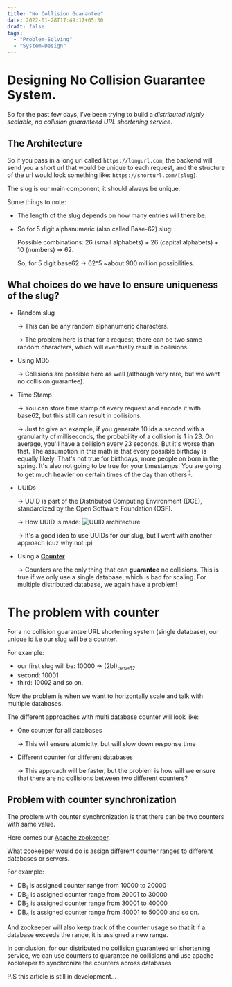 ```yaml
---
title: "No Collision Guarantee"
date: 2022-01-28T17:49:17+05:30
draft: false
tags:
  - "Problem-Solving"
  - "System-Design"
---
```


# Designing No Collision Guarantee System.

So for the past few days, I've been trying to build a _distributed highly scalable, no collision guaranteed URL shortening service_.

## The Architecture

So if you pass in a long url called `https://longurl.com`, the backend will send you a short url that would be unique to each request, and the structure of the url would look something like: `https://shorturl.com/[slug]`.

The slug is our main component, it should always be unique.

Some things to note:

- The length of the slug depends on how many entries will there be.
- So for 5 digit alphanumeric (also called Base-62) slug:

  Possible combinations: 26 (small alphabets) + 26 (capital alphabets) + 10 (numbers) => 62.

  So, for 5 digit base62 -> 62^5 ~about 900 million possibilities.

## What choices do we have to ensure uniqueness of the slug?

- Random slug

  -> This can be any random alphanumeric characters.

  -> The problem here is that for a request, there can be two same random characters, which will eventually result in collisions.

- Using MD5

  -> Collisions are possible here as well (although very rare, but we want no collision guarantee).

- Time Stamp

  -> You can store time stamp of every request and encode it with base62, but this still can result in collisions.

  -> Just to give an example, if you generate 10 ids a second with a granularity of milliseconds, the probability of a collision is 1 in 23. On average, you'll have a collision every 23 seconds. But it's worse than that. The assumption in this math is that every possible birthday is equally likely. That's not true for birthdays, more people on born in the spring. It's also not going to be true for your timestamps. You are going to get much heavier on certain times of the day than others <sup>[1](https://softwareengineering.stackexchange.com/questions/305904/how-likely-are-collisions-of-timestamp-based-identifiers)</sup>.

- UUIDs

  -> UUID is part of the Distributed Computing Environment (DCE), standardized by the Open Software Foundation (OSF).

  -> How UUID is made:
  ![UUID architecture](https://i.stack.imgur.com/goiPw.png)

  -> It's a good idea to use UUIDs for our slug, but I went with another approach (cuz why not :p)

- Using a <u>**Counter**</u>

  -> Counters are the only thing that can **guarantee** no collisions. This is true if we only use a single database, which is bad for scaling. For multiple distributed database, we again have a problem!

# The problem with counter

For a no collision guarantee URL shortening system (single database), our unique id i.e our slug will be a counter.

For example:

- our first slug will be: 10000 => (2bI)<sub>base62</sub>
- second: 10001
- third: 10002 and so on.

Now the problem is when we want to horizontally scale and talk with multiple databases.

The different approaches with multi database counter will look like:

- One counter for all databases

  -> This will ensure atomicity, but will slow down response time

- Different counter for different databases

  -> This approach will be faster, but the problem is how will we ensure that there are no collisions between two different counters?

## Problem with counter synchronization

The problem with counter synchronization is that there can be two counters with same value.

Here comes our [Apache zookeeper](https://zookeeper.apache.org/).

What zookeeper would do is assign different counter ranges to different databases or servers.

For example:

- DB<sub>1</sub> is assigned counter range from 10000 to 20000
- DB<sub>2</sub> is assigned counter range from 20001 to 30000
- DB<sub>3</sub> is assigned counter range from 30001 to 40000
- DB<sub>4</sub> is assigned counter range from 40001 to 50000 and so on.

And zookeeper will also keep track of the counter usage so that it if a database exceeds the range, it is assigned a new range.

In conclusion, for our distributed no collision guaranteed url shortening service, we can use counters to guarantee no collisions and use apache zookeeper to synchronize the counters across databases.

P.S this article is still in development...
